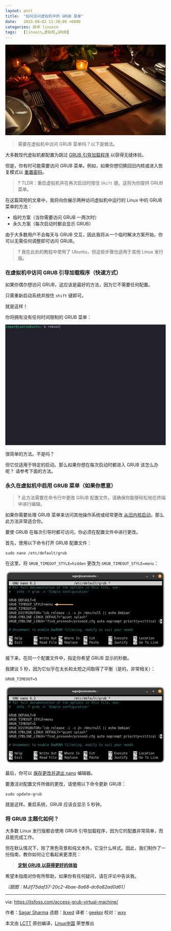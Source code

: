 ```yaml
---
layout: post
title:	"如何访问虚拟机中的 GRUB 菜单"
date:	2023-08-02 11:30:00 +0800 
categories:	技术 linuxcn 
tags:	[linuxcn,虚拟机,GRUB]
---
```



![](/Asserts/Images/album/202308/02/112939auzwfwyghswuoq6z.jpg)



> 
> 需要在虚拟机中访问 GRUB 菜单吗？以下是做法。
> 
> 
> 


大多数现代虚拟机都配置为跳过 [GRUB 引导加载程序](https://itsfoss.com/what-is-grub/) 以获得无缝体验。


但是，你有时可能需要访问 GRUB 菜单。例如，如果你想切换回旧内核或进入恢复模式以 [重置密码](https://itsfoss.com/how-to-hack-ubuntu-password/)。



> 
> ? TLDR：重启虚拟机并在再次启动时按住 `Shift` 键。这将为你提供 GRUB 菜单。
> 
> 
> 


在这篇简短的文章中，我将向你展示两种访问虚拟机中运行的 Linux 中的 GRUB 菜单的方法：


* 临时方案（当你需要访问 GRUB 一两次时）
* 永久方案（每次启动时都会显示 GRUB）


由于大多数用户不会每天与 GRUB 交互，因此我将从一个临时解决方案开始，你可以无需任何调整即可访问 GRUB。



> 
> ? 我在此处的教程中使用了 Ubuntu，但这些步骤也适用于其他 Linux 发行版。
> 
> 
> 


### 在虚拟机中访问 GRUB 引导加载程序（快速方式）


如果你偶尔想访问 GRUB，这应该是最好的方法，因为它不需要任何配置。


只需重新启动系统并按住 `shift` 键即可。


就是这样！


你将拥有没有任何时间限制的 GRUB 菜单：


![Accessing grub menu in VM using shift key](/Asserts/Images/album/202308/02/113020o12puzbvou8hxbvo.gif)


很简单的方法。不是吗？


但它仅适用于特定的启动。那么如果你想在每次启动时都进入 GRUB 该怎么办呢？ 请参考下面的方法。


### 永久在虚拟机中启用 GRUB 菜单（如果你愿意）



> 
> ? 此方法需要在命令行中更改 GRUB 配置文件。请确保你能够轻松地在终端中进行编辑。
> 
> 
> 


如果你需要处理 GRUB 菜单来访问其他操作系统或经常更改 [从旧内核启动](https://itsfoss.com/boot-older-kernel-default/)，那么此方法非常适合你。


要使 GRUB 在每次引导时都可访问，你必须在配置文件中进行更改。


首先，使用以下命令打开 GRUB 配置文件：



```
sudo nano /etc/default/grub

```

在这里，将 `GRUB_TIMEOUT_STYLE=hidden` 更改为 `GRUB_TIMEOUT_STYLE=menu`：


![change grub timeout style](/Asserts/Images/album/202308/02/113108a66646xbslr0xqz0.jpg)


接下来，在同一个配置文件中，指定你希望 GRUB 显示的秒数。


我建议 5 秒，因为它似乎在太长和太短之间取得了平衡（是的，非常相关）：



```
GRUB_TIMEOUT=5

```

![configure grub timeout in ubuntu](/Asserts/Images/album/202308/02/113115q6ybvgmv9bvmnztn.jpg)


最后，你可以 [保存更改并退出 nano](https://linuxhandbook.com/nano-save-exit/) 编辑器。


要激活对配置文件所做的更改，请使用以下命令更新 GRUB：



```
sudo update-grub

```

就是这样。重启系统，GRUB 应该会显示 5 秒钟。


### 将 GRUB 主题化如何？


大多数 Linux 发行版都会使用 GRUB 引导加载程序，因为它的配置非常简单，而且能完成工作。


但在默认情况下，除了黑色背景和纯文本外，它没什么样式。因此，我们制作了一份指南，教你如何让它看起来更漂亮：



> 
> **[定制 GRUB 以获得更好的体验](https://itsfoss.com/customize-grub-linux/)**
> 
> 
> 


希望本指南对你有所帮助，如果你有任何疑问，请在评论中告诉我。


*（题图：MJ/f75daf37-20c2-4bae-8a68-dc6a82ad0d61）*




---


via: <https://itsfoss.com/access-grub-virtual-machine/>


作者：[Sagar Sharma](https://itsfoss.com/author/sagar/) 选题：[lkxed](https://github.com/lkxed/) 译者：[geekpi](https://github.com/geekpi) 校对：[wxy](https://github.com/wxy)


本文由 [LCTT](https://github.com/LCTT/TranslateProject) 原创编译，[Linux中国](https://linux.cn/) 荣誉推出
